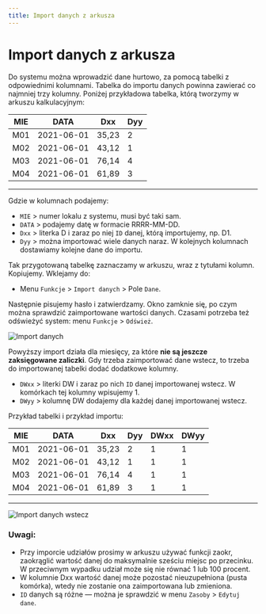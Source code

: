 ```yaml
---
title: Import danych z arkusza
---
```

# Import danych z arkusza

Do systemu można wprowadzić dane hurtowo, za pomocą tabelki z odpowiednimi kolumnami. Tabelka do importu danych powinna zawierać co najmniej trzy kolumny. Poniżej przykładowa tabelka, którą tworzymy w arkuszu kalkulacyjnym:

MIE | DATA | Dxx | Dyy |
--- | ---- | --- | --- |
M01 | 2021-06-01 | 35,23 | 2 |
M02 | 2021-06-01 | 43,12 | 1 |
M03 | 2021-06-01 | 76,14 | 4 |
M04 | 2021-06-01 | 61,89 | 3 |

---

Gdzie w kolumnach podajemy:

- `MIE` > numer lokalu z systemu, musi być taki sam.
- `DATA` > podajemy datę w formacie RRRR-MM-DD.
- `Dxx` > literka D i zaraz po niej `ID` danej, którą importujemy, np. D1.
- `Dyy` > można importować wiele danych naraz. W kolejnych kolumnach dostawiamy kolejne dane do importu. 

Tak przygotowaną tabelkę zaznaczamy w arkuszu, wraz z tytułami kolumn. Kopiujemy. Wklejamy do:

- Menu `Funkcje` > `Import danych` > Pole `Dane`.

Następnie pisujemy hasło i zatwierdzamy. Okno zamknie się, po czym można sprawdzić zaimportowane wartości danych. Czasami potrzeba też odświeżyć system: menu `Funkcje` > `Odśwież`.

![Import danych](importdanych.gif)

Powyższy import działa dla miesięcy, za które **nie są jeszcze zaksięgowane zaliczki**. Gdy trzeba zaimportować dane wstecz, to trzeba do importowanej tabelki dodać dodatkowe kolumny.

- `DWxx` > literki DW i zaraz po nich `ID` danej importowanej wstecz. W komórkach tej kolumny wpisujemy 1.
- `DWyy` > kolumnę DW dodajemy dla każdej danej importowanej wstecz.

Przykład tabelki i przykład importu:

MIE | DATA | Dxx | Dyy | DWxx | DWyy |
--- | ---- | --- | --- | ---- | ---- |
M01 | 2021-06-01 | 35,23 | 2 | 1 | 1 |
M02 | 2021-06-01 | 43,12 | 1 | 1 | 1 |
M03 | 2021-06-01 | 76,14 | 4 | 1 | 1 |
M04 | 2021-06-01 | 61,89 | 3 | 1 | 1 |

---

![Import danych wstecz](importdanychwstecz.gif)

### Uwagi:

- Przy imporcie udziałów prosimy w arkuszu używać funkcji zaokr, zaokrąglić wartość danej do maksymalnie sześciu miejsc po przecinku. W przeciwnym wypadku udział może się nie równać 1 lub 100 procent.
- W kolumnie Dxx wartość danej może pozostać nieuzupełniona (pusta komórka), wtedy nie zostanie ona zaimportowana lub zmieniona.
- `ID` danych są różne — można je sprawdzić w menu `Zasoby` > `Edytuj dane`.
